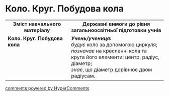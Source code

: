 <div id="hypercomments_widget" class="js-hypercomments-widget invisible"></div>

# Коло. Круг. Побудова кола
<table>
  <tr>
    <td width="40%" align="center"><b>Зміст навчального матеріалу<b></td>
    <td width="60%" align="center"><b>Державні вимоги до рівня загальноосвітньої підготовки учнів</b></td>
  </tr>
  <tr>
    <td width="40%" style="vertical-align:top !important;"><b>Коло. Круг. Побудова кола</b></td>
    <td width="60%" style="vertical-align:top !important;"><i><b>Учень/учениця:</b></i><br>
<i>будує</i> коло за допомогою циркуля;<br>
<i>позначає</i>  на кресленні  кола та круга  його елементи: центр, радіус, діаметр;<br>
<i>знає</i>, що діаметр дорівнює двом радіусам.<br></td>
  </tr>
</table>

<div class="js-hypercomments-container">
    <a href="http://hypercomments.com" class="hc-link" title="comments widget">comments powered by HyperComments</a>
</div>